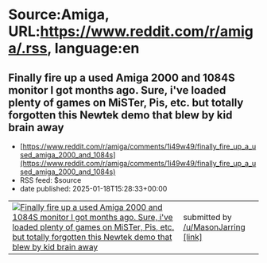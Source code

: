 # Source:Amiga, URL:https://www.reddit.com/r/amiga/.rss, language:en

## Finally fire up a used Amiga 2000 and 1084S monitor I got months ago. Sure, i've loaded plenty of games on MiSTer, Pis, etc. but totally forgotten this Newtek demo that blew by kid brain away
 - [https://www.reddit.com/r/amiga/comments/1i49w49/finally_fire_up_a_used_amiga_2000_and_1084s](https://www.reddit.com/r/amiga/comments/1i49w49/finally_fire_up_a_used_amiga_2000_and_1084s)
 - RSS feed: $source
 - date published: 2025-01-18T15:28:33+00:00

<table> <tr><td> <a href="https://www.reddit.com/r/amiga/comments/1i49w49/finally_fire_up_a_used_amiga_2000_and_1084s/"> <img src="https://external-preview.redd.it/mClUm5T56-MQwAvbm0EsaDCLaagXNMJK2hL5O9ID7Eg.jpg?width=640&amp;crop=smart&amp;auto=webp&amp;s=8ef3471187e4b1fc5d8cbb789c9f96884766dbd8" alt="Finally fire up a used Amiga 2000 and 1084S monitor I got months ago. Sure, i've loaded plenty of games on MiSTer, Pis, etc. but totally forgotten this Newtek demo that blew by kid brain away" title="Finally fire up a used Amiga 2000 and 1084S monitor I got months ago. Sure, i've loaded plenty of games on MiSTer, Pis, etc. but totally forgotten this Newtek demo that blew by kid brain away" /> </a> </td><td> &#32; submitted by &#32; <a href="https://www.reddit.com/user/MasonJarring"> /u/MasonJarring </a> <br/> <span><a href="https://streamable.com/3k3occ">[link]</a></span> &#32; <span><a href="https://www.reddit.com/r/amiga/comments/1i49w49/finally_fire_up_a_used_amiga_2000_and_1084s/">

